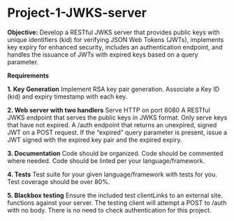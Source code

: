 # Project-1-JWKS-server
**Objective:**
Develop a RESTful JWKS server that provides public keys with unique identifiers (kid) for verifying JSON Web Tokens (JWTs), implements key expiry for enhanced security, includes an authentication endpoint, and handles the issuance of JWTs with expired keys based on a query parameter.

**Requirements**

**1. Key Generation**
Implement RSA key pair generation.
Associate a Key ID (kid) and expiry timestamp with each key.

**2. Web server with two handlers**
Serve HTTP on port 8080
A RESTful JWKS endpoint that serves the public keys in JWKS format.
Only serve keys that have not expired.
A /auth endpoint that returns an unexpired, signed JWT on a POST request.
If the “expired” query parameter is present, issue a JWT signed with the expired key pair and the expired expiry.

**3. Documentation**
Code should be organized.
Code should be commented where needed.
Code should be linted per your language/framework.

**4. Tests**
Test suite for your given language/framework with tests for you.
Test coverage should be over 80%.

**5. Blackbox testing**
Ensure the included test clientLinks to an external site. functions against your server.
The testing client will attempt a POST to /auth with no body. There is no need to check authentication for this project.
